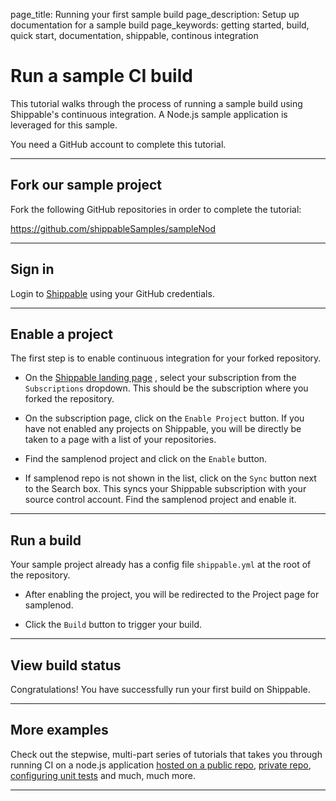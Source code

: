 page_title: Running your first sample build
page_description: Setup up documentation for a sample build
page_keywords: getting started, build, quick start, documentation, shippable, continous integration

# Run a sample CI build 

This tutorial walks through the process of running a sample build using Shippable's continuous integration. A Node.js sample application is leveraged for this sample.

You need a GitHub account to complete this tutorial.

* * * 

## Fork our sample project

Fork the following GitHub repositories in order to complete the tutorial:

<https://github.com/shippableSamples/sampleNod> 

* * * 

## Sign in
Login to [Shippable](http://www.shippable.com) using your GitHub credentials. 

* * * 

## Enable a project

The first step is to enable continuous integration for your forked repository.

- On the [Shippable landing page](http://www.shippable.com) , select your subscription from the `Subscriptions` dropdown. This should be the subscription where you forked the repository.

- On the subscription page, click on the `Enable Project` button. If you have not enabled any projects on Shippable, you will be directly be taken to a page with a list of your repositories.
-  Find the samplenod project and click on the `Enable` button.
- If samplenod repo is not shown  in the list, click on the `Sync` button next to the Search box. This syncs your Shippable subscription with your source control account. Find the samplenod project and enable it.

* * * 

## Run a build
Your sample project already has a config file 	`shippable.yml` at the root of the repository.
 
- After enabling the project, you will be redirected to the Project page for samplenod.

- Click the `Build` button to trigger your build.
 
* * * 

## View build status
Congratulations! You have successfully run your first build on Shippable. 

* * * 

## More examples
Check out the stepwise, multi-part series of tutorials that takes you through running CI on a node.js application [hosted on a public repo](http://blog.shippable.com/get-started-with-continuous-integration-for-nodejs-app), [private repo](http://blog.shippable.com/running-ci-on-a-node.js-application-hosted-on-a-private-repository), [configuring unit tests](http://blog.shippable.com/configuring-a-unit-test-to-check-for-errors-on-the-node.js-application) and much, much more.

---
